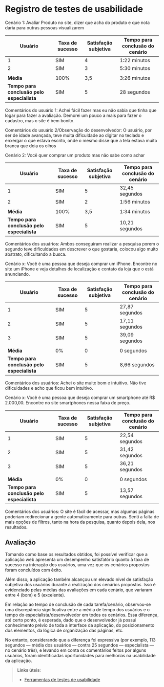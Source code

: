 # Registro de testes de usabilidade

Cenário 1: Avaliar Produto no site, dizer que acha do produto e que nota daria para outras pessoas visualizarem

| Usuário | Taxa de sucesso | Satisfação subjetiva | Tempo para conclusão do cenário |
|---------|-----------------|----------------------|---------------------------------|
| 1       | SIM             | 4                    | 1:22 minutos             |
| 2       | SIM             | 3                  | 5:30 minutos                 |
|  |  |  |  |
| **Média**     | 100%           | 3,5                | 3:26 minutos                           |
| **Tempo para conclusão pelo especialista** | SIM | 5 | 28 segundos |


Comentários do usuário 1: Achei fácil fazer mas eu não sabia que tinha que logar para fazer a avaliação. Demorei um pouco a mais para fazer o cadastro, mas o site é bem bonito.

Comentários do usuário 2/Observação do desenvolvedor: O usuário, por ser de idade avançada, teve muita dificuldade ao digitar no teclado e enxergar o que estava escrito, onde o mesmo disse que a tela estava muito branca que doia os olhos


Cenário 2: Você quer comprar um produto mas não sabe como achar

| Usuário | Taxa de sucesso | Satisfação subjetiva | Tempo para conclusão do cenário |
|---------|-----------------|----------------------|---------------------------------|
| 1       | SIM             | 5                    | 32,45 segundos                          |
| 2       | SIM             | 2                   | 1:56 minutos                         |
|  |  |  |  |
| **Média**     | 100%           | 3,5               | 1:34 minutos                           |
| **Tempo para conclusão pelo especialista** | SIM | 5 | 10,21 segundos |

Comentários dos usuários: Ambos conseguiram realizar a pesquisa porem o segundo teve dificuldades em descrever o que gostaria, colocou algo muito abstrato, dificultando a busca. 


Cenário x: Você é uma pessoa que deseja comprar um iPhone. Encontre no site um iPhone e veja detalhes de localização e contato da loja que o está anunciando.

| Usuário | Taxa de sucesso | Satisfação subjetiva | Tempo para conclusão do cenário |
|---------|-----------------|----------------------|---------------------------------|
| 1       | SIM             | 5                    | 27,87 segundos                  |
| 2       | SIM             | 5                    | 17,11 segundos                  |
| 3       | SIM             | 5                    | 39,09 segundos                  |
|  |  |  |  |
| **Média**     | 0%           | 0                | 0 segundos                           |
| **Tempo para conclusão pelo especialista** | SIM | 5 | 8,66 segundos |


Comentários dos usuários: Achei o site muito bom e intuitivo. Não tive dificuldades e acho que ficou bem intuitivo.


Cenário x: Você é uma pessoa que deseja comprar um smartphone até R$ 2.000,00. Encontre no site smartphones nessa faixa de preço.

| Usuário | Taxa de sucesso | Satisfação subjetiva | Tempo para conclusão do cenário |
|---------|-----------------|----------------------|---------------------------------|
| 1       | SIM             | 5                    | 22,54 segundos                          |
| 2       | SIM             | 5                    | 31,42 segundos                          |
| 3       | SIM             | 5                    | 36,21 segundos                          |
|  |  |  |  |
| **Média**     | 0%           | 0                | 0 segundos                           |
| **Tempo para conclusão pelo especialista** | SIM | 5 | 13,57 segundos |

Comentários dos usuários: O site é fácil de acessar, mas algumas páginas poderiam  redirecionar a gente automaticamente para outras. Senti a falta de mais opções de filtros,  tanto na hora da pesquisa, quanto depois dela, nos resultados.



## Avaliação 

Tomando como base os resultados obtidos, foi possível verificar que a aplicação web apresenta um desempenho satisfatório quanto à taxa de sucesso na interação dos usuários, uma vez que os cenários propostos foram concluídos com êxito.

Além disso, a aplicação também alcançou um elevado nível de satisfação subjetiva dos usuários durante a realização dos cenários propostos. Isso é evidenciado pelas médias das avaliações em cada cenário, que variaram entre 4 (bom) e 5 (excelente).

Em relação ao tempo de conclusão de cada tarefa/cenário, observou-se uma discrepância significativa entre a média de tempo dos usuários e o tempo do especialista/desenvolvedor em todos os cenários. Essa diferença, até certo ponto, é esperada, dado que o desenvolvedor já possui conhecimento prévio de toda a interface da aplicação, do posicionamento dos elementos, da lógica de organização das páginas, etc.

No entanto, considerando que a diferença foi expressiva (por exemplo, 113 segundos — média dos usuários — contra 25 segundos — especialista — no cenário três), e levando em conta os comentários feitos por alguns usuários, foram identificadas oportunidades para melhorias na usabilidade da aplicação.

> **Links úteis**:
> - [Ferramentas de testes de usabilidade](https://www.usability.gov/how-to-and-tools/resources/templates.html)

